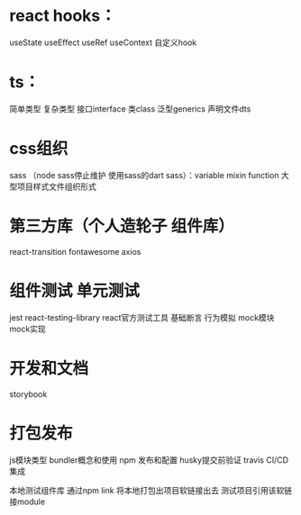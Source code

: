 
# react hooks：
useState useEffect useRef useContext 自定义hook

# ts：
简单类型 复杂类型 接口interface 类class 泛型generics 声明文件dts

# css组织
sass （node sass停止维护 使用sass的dart sass）：variable mixin function
大型项目样式文件组织形式

# 第三方库（个人造轮子 组件库）
react-transition fontawesome axios

# 组件测试 单元测试
jest
react-testing-library react官方测试工具
基础断言 行为模拟 mock模块 mock实现

# 开发和文档
storybook

# 打包发布
js模块类型
bundler概念和使用
npm 发布和配置
husky提交前验证
travis CI/CD集成


本地测试组件库
通过npm link 将本地打包出项目软链接出去 测试项目引用该软链接module